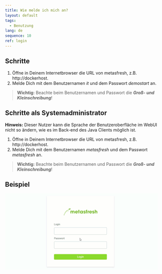 ```yaml
---
title: Wie melde ich mich an?
layout: default
tags:
  - Benutzung
lang: de
sequence: 10
ref: login
---
```


## Schritte
1. Öffne in Deinem Internetbrowser die URL von metasfresh, z.B. http://dockerhost.
1. Melde Dich mit dem Benutzernamen *it* und dem Passwort *demostart* an.
 >**Wichtig:** Beachte beim Benutzernamen und Passwort die ***Groß- und Kleinschreibung***!

## Schritte als Systemadministrator
**Hinweis:** Dieser Nutzer kann die Sprache der Benutzeroberfläche im WebUI nicht so ändern, wie es im Back-end des Java Clients möglich ist.

1. Öffne in Deinem Internetbrowser die URL von metasfresh, z.B. http://dockerhost.
1. Melde Dich mit dem Benutzernamen *metasfresh* und dem Passwort *metasfresh* an.
 >**Wichtig:** Beachte beim Benutzernamen und Passwort die ***Groß- und Kleinschreibung***!

## Beispiel
![](assets/login_de.gif)
